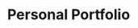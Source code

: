 ---
title: 'Personal Portfolio'
description: "It's a website where I can display my projects and work experience. I built it using Next.js and TypeScript, then deployed it to Github pages using Next.js' static site generation feature and Github Actions. After every PR or a push to the main branch, a Github Action executes the static generation command and pushes the new files to a separate branch. This branch is configured as the Github pages branch."
technologies: "Next.js,Node.js,Github Actions,TypeScript"
github: "https://github.com/durid-ah/durid-ah.github.io"
---